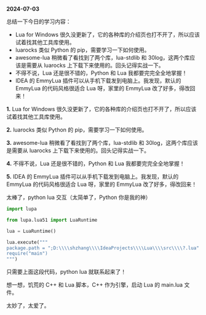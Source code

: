 **2024-07-03**

总结一下今日的学习内容：



- Lua for Windows 很久没更新了，它的各种库的介绍页也打不开了，所以应该试着找其他工具库使用。
- luarocks 类似 Python 的 pip，需要学习一下如何使用。
- awesome-lua 稍微看了看找到了两个库，lua-stdlib 和 30log，这两个库应该是需要从 luarocks 上下载下来使用的。回头记得实战一下。
- 不得不说，Lua 还是很不错的，Python 和 Lua 我都要完完全全地掌握！
-  IDEA 的 EmmyLua 插件可以从手机下载发到电脑上。我发现，默认的 EmmyLua 的代码风格很适合 Lua 呀，家里的 EmmyLua 改了好多，得改回来！



**1.** Lua for Windows 很久没更新了，它的各种库的介绍页也打不开了，所以应该试着找其他工具库使用。

**2.** luarocks 类似 Python 的 pip，需要学习一下如何使用。

**3.** awesome-lua 稍微看了看找到了两个库，lua-stdlib 和 30log，这两个库应该是需要从 luarocks 上下载下来使用的。回头记得实战一下。

**4.** 不得不说，Lua 还是很不错的，Python 和 Lua 我都要完完全全地掌握！

**5.** IDEA 的 EmmyLua 插件可以从手机下载发到电脑上。我发现，默认的 EmmyLua 的代码风格很适合 Lua 呀，家里的 EmmyLua 改了好多，得改回来！



太棒了，python lua 交互（太简单了，Python 你是我的神）

```python
import lupa

from lupa.lua51 import LuaRuntime

lua = LuaRuntime()

lua.execute("""
package.path = ";D:\\\\shzhang\\\\IdeaProjects\\\\Lua\\\\src\\\\?.lua" .. package.path
require("main")
""")

```

只需要上面这段代码，python lua 就联系起来了！

想一想，饥荒的 C++ 和 Lua 脚本，C++ 作为引擎，启动 Lua 的 main.lua 文件。

太妙了，太爱了。
